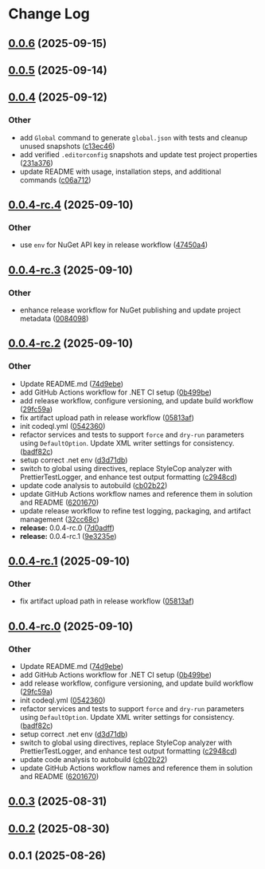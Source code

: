 # Change Log

<a name="0.0.6"></a>
## [0.0.6](https://www.github.com/stasnowak/CodeCuisine/releases/tag/v0.0.6) (2025-09-15)

<a name="0.0.5"></a>
## [0.0.5](https://www.github.com/stasnowak/CodeCuisine/releases/tag/v0.0.5) (2025-09-14)

<a name="0.0.4"></a>
## [0.0.4](https://www.github.com/stasnowak/CodeCuisine/releases/tag/v0.0.4) (2025-09-12)

### Other

* add `Global` command to generate `global.json` with tests and cleanup unused snapshots ([c13ec46](https://www.github.com/stasnowak/CodeCuisine/commit/c13ec469b8bfe13ed4eee0605bff2b77a9cdd934))
* add verified `.editorconfig` snapshots and update test project properties ([231a376](https://www.github.com/stasnowak/CodeCuisine/commit/231a376bc38f5f76de001cb0d710a38e19eeddd5))
* update README with usage, installation steps, and additional commands ([c06a712](https://www.github.com/stasnowak/CodeCuisine/commit/c06a712e9006aa49fe3a706a6d2e93c25292b45d))

<a name="0.0.4-rc.4"></a>
## [0.0.4-rc.4](https://www.github.com/stasnowak/CodeCuisine/releases/tag/v0.0.4-rc.4) (2025-09-10)

### Other

* use `env` for NuGet API key in release workflow ([47450a4](https://www.github.com/stasnowak/CodeCuisine/commit/47450a41f90365a4bdad697da926d7a0170c23b0))

<a name="0.0.4-rc.3"></a>
## [0.0.4-rc.3](https://www.github.com/stasnowak/CodeCuisine/releases/tag/v0.0.4-rc.3) (2025-09-10)

### Other

* enhance release workflow for NuGet publishing and update project metadata ([0084098](https://www.github.com/stasnowak/CodeCuisine/commit/0084098521cbef2f692a043931a093da07f72531))

<a name="0.0.4-rc.2"></a>
## [0.0.4-rc.2](https://www.github.com/stasnowak/CodeCuisine/releases/tag/v0.0.4-rc.2) (2025-09-10)

### Other

* Update README.md ([74d9ebe](https://www.github.com/stasnowak/CodeCuisine/commit/74d9ebedbb7c574b2c1c8163aaebce197b058484))
* add GitHub Actions workflow for .NET CI setup ([0b499be](https://www.github.com/stasnowak/CodeCuisine/commit/0b499be95b92c3680b48a234f595d53f7d6289dc))
* add release workflow, configure versioning, and update build workflow ([29fc59a](https://www.github.com/stasnowak/CodeCuisine/commit/29fc59a87c4d9f52be065911fd55ae39f159839a))
* fix artifact upload path in release workflow ([05813af](https://www.github.com/stasnowak/CodeCuisine/commit/05813af437638759337cc09c397f809ebce5e3a7))
* init codeql.yml ([0542360](https://www.github.com/stasnowak/CodeCuisine/commit/05423602c909a42794b409b6a42de1f74aed2a4f))
* refactor services and tests to support `force` and `dry-run` parameters using `DefaultOption`. Update XML writer settings for consistency. ([badf82c](https://www.github.com/stasnowak/CodeCuisine/commit/badf82cf5f5c3376dd80bded4875156a7de88447))
* setup correct .net env ([d3d71db](https://www.github.com/stasnowak/CodeCuisine/commit/d3d71dba233f406913eb5c84f2d9e49bdad3ffc8))
* switch to global using directives, replace StyleCop analyzer with PrettierTestLogger, and enhance test output formatting ([c2948cd](https://www.github.com/stasnowak/CodeCuisine/commit/c2948cdddd493cdea7feaddfbad648288206ca77))
* update code analysis to autobuild ([cb02b22](https://www.github.com/stasnowak/CodeCuisine/commit/cb02b222b2752f7fd4959a14f02f31043f3338fb))
* update GitHub Actions workflow names and reference them in solution and README ([6201670](https://www.github.com/stasnowak/CodeCuisine/commit/62016700cbd119e6bc7acf21bf33eea9a4e2547a))
* update release workflow to refine test logging, packaging, and artifact management ([32cc68c](https://www.github.com/stasnowak/CodeCuisine/commit/32cc68c30e1b426a16c71204dacd8b2dadf25db1))
* **release:** 0.0.4-rc.0 ([7d0adff](https://www.github.com/stasnowak/CodeCuisine/commit/7d0adff9fff64d568c05517377e00fba54dcdc30))
* **release:** 0.0.4-rc.1 ([9e3235e](https://www.github.com/stasnowak/CodeCuisine/commit/9e3235e749dd27eebb147fe6d5670f1e4c30013e))

<a name="0.0.4-rc.1"></a>
## [0.0.4-rc.1](https://www.github.com/stasnowak/CodeCuisine/releases/tag/v0.0.4-rc.1) (2025-09-10)

### Other

* fix artifact upload path in release workflow ([05813af](https://www.github.com/stasnowak/CodeCuisine/commit/05813af437638759337cc09c397f809ebce5e3a7))

<a name="0.0.4-rc.0"></a>
## [0.0.4-rc.0](https://www.github.com/stasnowak/CodeCuisine/releases/tag/v0.0.4-rc.0) (2025-09-10)

### Other

* Update README.md ([74d9ebe](https://www.github.com/stasnowak/CodeCuisine/commit/74d9ebedbb7c574b2c1c8163aaebce197b058484))
* add GitHub Actions workflow for .NET CI setup ([0b499be](https://www.github.com/stasnowak/CodeCuisine/commit/0b499be95b92c3680b48a234f595d53f7d6289dc))
* add release workflow, configure versioning, and update build workflow ([29fc59a](https://www.github.com/stasnowak/CodeCuisine/commit/29fc59a87c4d9f52be065911fd55ae39f159839a))
* init codeql.yml ([0542360](https://www.github.com/stasnowak/CodeCuisine/commit/05423602c909a42794b409b6a42de1f74aed2a4f))
* refactor services and tests to support `force` and `dry-run` parameters using `DefaultOption`. Update XML writer settings for consistency. ([badf82c](https://www.github.com/stasnowak/CodeCuisine/commit/badf82cf5f5c3376dd80bded4875156a7de88447))
* setup correct .net env ([d3d71db](https://www.github.com/stasnowak/CodeCuisine/commit/d3d71dba233f406913eb5c84f2d9e49bdad3ffc8))
* switch to global using directives, replace StyleCop analyzer with PrettierTestLogger, and enhance test output formatting ([c2948cd](https://www.github.com/stasnowak/CodeCuisine/commit/c2948cdddd493cdea7feaddfbad648288206ca77))
* update code analysis to autobuild ([cb02b22](https://www.github.com/stasnowak/CodeCuisine/commit/cb02b222b2752f7fd4959a14f02f31043f3338fb))
* update GitHub Actions workflow names and reference them in solution and README ([6201670](https://www.github.com/stasnowak/CodeCuisine/commit/62016700cbd119e6bc7acf21bf33eea9a4e2547a))

<a name="0.0.3"></a>
## [0.0.3](https://www.github.com/stasnowak/CodeCuisine/releases/tag/v0.0.3) (2025-08-31)

<a name="0.0.2"></a>
## [0.0.2](https://www.github.com/stasnowak/CodeCuisine/releases/tag/v0.0.2) (2025-08-30)

<a name="0.0.1"></a>
## 0.0.1 (2025-08-26)

